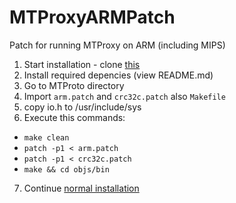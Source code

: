 # MTProxyARMPatch
Patch for running MTProxy on ARM (including MIPS)


1) Start installation - clone [this](https://github.com/TelegramMessenger/MTProxy)
2) Install required depencies (view README.md)
3) Go to MTProto directory
4) Import `arm.patch` and `crc32c.patch` also `Makefile`
5) copy io.h to /usr/include/sys
6) Execute this commands:
- `make clean`
- `patch -p1 < arm.patch`
- `patch -p1 < crc32c.patch`
- `make && cd objs/bin`

7) Continue [normal installation](https://github.com/TelegramMessenger/MTProxy#running)
